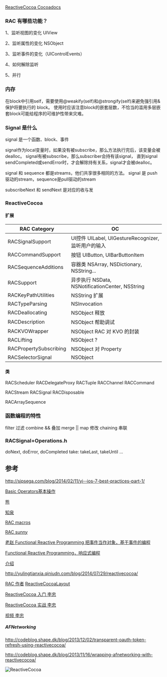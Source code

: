 
[ReactiveCocoa Cocoadocs](http://cocoadocs.org/docsets/ReactiveCocoa)

### RAC 有哪些功能？
1、监听视图的变化 UIView

2、监听属性的变化 NSObject

3、监听事件的变化（UIControlEvents）

4、如何解除监听

5、并行

### 内存
在block中引用self，需要使用@weakify(self)和@strongify(self)来避免强引用&保护将要执行的 block。
使用时应该注意block的嵌套层数，不恰当的滥用多层嵌套block可能给程序的可维护性带来灾难。


### Signal 是什么
signal 是一个函数、block、事件

signal作为local变量时，如果没有被subscribe，那么方法执行完后，该变量会被dealloc。
signal有被subscribe，那么subscriber会持有该signal，
    直到signal sendCompleted或sendError时，才会解除持有关系，signal才会被dealloc。


signal 和 sequence 都是streams，他们共享很多相同的方法。
signal 是 push 驱动的stream，sequence是pull驱动的stream

subscribeNext 和 sendNext 是对应的收与发

### ReactiveCocoa 

#### 扩展
| RAC Category   |   OC   |
|----------------|--------|
| RACSignalSupport  | UI控件 UILabel, UIGestureRecognizer, 监听用户的输入
| RACCommandSupport | 按钮 UIButton, UIBarButtonItem
| RACSequenceAdditions | 容器类 NSArray, NSDictionary, NSString...       
| RACSupport        | 异步执行 NSData, NSNotificationCenter, NSString
| RACKeyPathUtilities | NSString 扩展
| RACTypeParsing  | NSInvocation
| RACDeallocating | NSObject 释放
| RACDescription  | NSObject 帮助调试 
| RACKVOWrapper   | NSObject RAC 对 KVO 的封装
| RACLifting      | NSObject ?
| RACPropertySubscribing | NSObject 对 Property
| RACSelectorSignal      | NSObject

#### 类
RACScheduler
RACDelegateProxy
RACTuple
RACChannel
RACCommand

RACStream
RACSignal
RACDisposable

RACArraySequence

### 函数编程的特性
filter   过滤
combine  && 叠加
merge    ||
map      修改
chaining 串联

### RACSignal+Operations.h
doNext, doError, doCompleted
take: takeLast, takeUntil
...


## 参考

http://sjpsega.com/blog/2014/02/11/yi--ios-7-best-practices-part-1/

[Basic Operators基本操作](http://segmentfault.com/a/1190000000408492)

[熊](http://blog.sina.com.cn/s/articlelist_1704064674_0_1.html)

[知泉](http://www.zhiquan.me/tags/Functional-Reactive-Programming/)

[RAC macros](http://blog.sunnyxx.com/2014/03/06/rac_1_macros/)

[RAC sunny](http://blog.sunnyxx.com/tags/Reactive%20Cocoa%20Tutorial/)

[老赵 Functional Reactive Programming 把事件当作对象，基于事件的编程](http://blog.zhaojie.me/2009/09/functional-reactive-programming-for-csharp.html)


[Functional Reactive Programming，响应式编程](http://blog.csdn.net/xdrt81y/article/details/30624469)

[介绍](http://nshipster.cn/reactivecocoa/)

http://yulingtianxia.qiniudn.com/blog/2014/07/29/reactivecocoa/

[RAC 作者](https://github.com/jspahrsummers/GroceryList)
[ReactiveCocoaLayout](https://github.com/ReactiveCocoa/ReactiveCocoaLayout)

[ReactiveCocoa 入门 李忠](http://limboy.me/ios/2013/12/27/reactivecocoa-2.html)

[ReactiveCocoa 实战 李忠](http://limboy.me/ios/2014/06/06/deep-into-reactivecocoa2.html)

[视频 李忠](http://www.infoq.com/cn/presentations/practice-of-reactivecocoa-in-huabanwang-client )

##### AFNetworking
http://codeblog.shape.dk/blog/2013/12/02/transparent-oauth-token-refresh-using-reactivecocoa/

http://codeblog.shape.dk/blog/2013/11/16/wrapping-afnetworking-with-reactivecocoa/

![ReactiveCocoa](http://limboy.me/image/FRP_ReactiveCocoa_large.png)